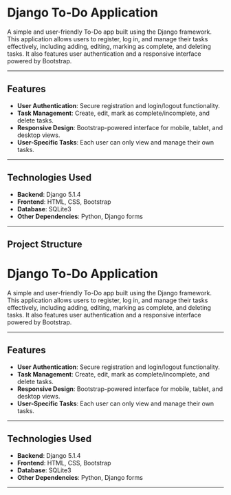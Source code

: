 # **Django To-Do Application**

A simple and user-friendly To-Do app built using the Django framework. This application allows users to register, log in, and manage their tasks effectively, including adding, editing, marking as complete, and deleting tasks. It also features user authentication and a responsive interface powered by Bootstrap.

---

## **Features**
- **User Authentication**: Secure registration and login/logout functionality.
- **Task Management**: Create, edit, mark as complete/incomplete, and delete tasks.
- **Responsive Design**: Bootstrap-powered interface for mobile, tablet, and desktop views.
- **User-Specific Tasks**: Each user can only view and manage their own tasks.

---

## **Technologies Used**
- **Backend**: Django 5.1.4
- **Frontend**: HTML, CSS, Bootstrap
- **Database**: SQLite3
- **Other Dependencies**: Python, Django forms

---

## **Project Structure**
# **Django To-Do Application**

A simple and user-friendly To-Do app built using the Django framework. This application allows users to register, log in, and manage their tasks effectively, including adding, editing, marking as complete, and deleting tasks. It also features user authentication and a responsive interface powered by Bootstrap.

---

## **Features**
- **User Authentication**: Secure registration and login/logout functionality.
- **Task Management**: Create, edit, mark as complete/incomplete, and delete tasks.
- **Responsive Design**: Bootstrap-powered interface for mobile, tablet, and desktop views.
- **User-Specific Tasks**: Each user can only view and manage their own tasks.

---

## **Technologies Used**
- **Backend**: Django 5.1.4
- **Frontend**: HTML, CSS, Bootstrap
- **Database**: SQLite3
- **Other Dependencies**: Python, Django forms

---
